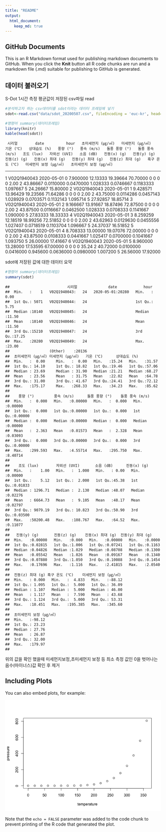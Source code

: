 ```yaml
---
title: "README"
output: 
  html_document:
    keep_md: true
---
```





## GitHub Documents

This is an R Markdown format used for publishing markdown documents to GitHub. When you click the **Knit** button all R code chunks are run and a markdown file (.md) suitable for publishing to GitHub is generated.

## 데이터 불러오기

S-Dot 1시간 측정 평균값이 저장된 csv파일 read

```r
#분석하고자 하는 csv데이터를 sdot이라는 데이터 프레임에 넣기 
sdot<-read.csv("data/sdot_20200507.csv", fileEncoding = 'euc-kr', head=TRUE, check.names=FALSE) 
```



```r
#명령어 summary(데이터프레임)
library(knitr)
kable(head(sdot))
```

     시리얼        date          hour   초미세먼지 (㎍/㎥)   미세먼지 (㎍/㎥)   기온 (℃)   상대습도 (%)   풍향 (°)   풍속 (m/s)   돌풍 풍향 (°)   돌풍 풍속 (m/s)   조도 (lux)   자외선 (UVI)   소음 (dB)   진동(x) (g)   진동(y) (g)   진동(z) (g)   진동(x) 최대 (g)   진동(y) 최대 (g)   진동(z) 최대 (g)   흑구 온도 (℃)   미세먼지 보정 (㎍/㎥)   초미세먼지 보정 (㎍/㎥)
---  ------------  -----------  -----  -------------------  -----------------  ----------  -------------  ----------  -----------  ---------------  ----------------  -----------  -------------  ----------  ------------  ------------  ------------  -----------------  -----------------  -----------------  ---------------  ----------------------  ------------------------
  1  V02Q1940043   2020-05-01       0             7.900000           12.13333    19.39664       70.70000           0            0                0                 0         2.00              2    43.86667     0.0110000     0.0470000      1.028333          0.0746667          0.1183333           1.097667                5                24.26667                  15.80000
  2  V02Q1940043   2020-05-01       1             9.428571           13.96429    19.23566       71.64286           0            0                0                 0         2.00              2    43.75000     0.0114286     0.0457143      1.028929          0.0703571          0.1132143           1.095714                5                27.92857                  18.85714
  3  V02Q1940043   2020-05-01       2             9.166667           13.91667    18.87496       72.87500           0            0                0                 0         2.00              2    43.87500     0.0116667     0.0462500      1.028333          0.0708333          0.1141667           1.090000                5                27.83333                  18.33333
  4  V02Q1940043   2020-05-01       3             8.259259           12.18519    18.99256       72.51852           0            0                0                 0         2.00              2    43.62963     0.0129630     0.0455556      1.027407          0.0718519          0.1103704           1.096667                5                24.37037                  16.51852
  5  V02Q1940043   2020-05-01       4             8.708333           13.00000    19.07076       72.00000           0            0                0                 0         2.00              2    43.87500     0.0108333     0.0441667      1.025417          0.0700000          0.1041667           1.093750                5                26.00000                  17.41667
  6  V02Q1940043   2020-05-01       5             8.960000           13.28000    17.53595       67.00000           0            0                0                 0        35.24              2    40.72000     0.0100000     0.0416000      0.945600          0.0636000          0.0980000           1.007200                5                26.56000                  17.92000



sdot에 저장된 값에 대한 데이터 요약 

```r
#명령어 summary(데이터프레임)
summary(sdot) 
```

```
##                          시리얼              date            hour      
##  Min.   :    1   V02Q1940043:   24   2020-05-01:20280   Min.   : 0.00  
##  1st Qu.: 5071   V02Q1940044:   24                      1st Qu.: 5.75  
##  Median :10140   V02Q1940045:   24                      Median :11.50  
##  Mean   :10140   V02Q1940046:   24                      Mean   :11.50  
##  3rd Qu.:15210   V02Q1940047:   24                      3rd Qu.:17.25  
##  Max.   :20280   V02Q1940049:   24                      Max.   :23.00  
##                  (Other)    :20136                                     
##  초미세먼지 (㎍/㎥) 미세먼지 (㎍/㎥)   기온 (℃)      상대습도 (%)  
##  Min.   :  0.00     Min.   :  0.00   Min.   :15.24   Min.   :31.57  
##  1st Qu.: 14.10     1st Qu.: 18.82   1st Qu.:19.46   1st Qu.:57.06  
##  Median : 23.69     Median : 31.90   Median :21.21   Median :68.27  
##  Mean   : 23.56     Mean   : 31.75   Mean   :22.02   Mean   :64.78  
##  3rd Qu.: 31.00     3rd Qu.: 41.67   3rd Qu.:24.41   3rd Qu.:72.12  
##  Max.   :175.17     Max.   :268.33   Max.   :34.23   Max.   :85.62  
##                                                                     
##    풍향 (°)         풍속 (m/s)      돌풍 풍향 (°)    돌풍 풍속 (m/s)  
##  Min.   :  0.000   Min.   :0.00000   Min.   :  0.000   Min.   :0.00000  
##  1st Qu.:  0.000   1st Qu.:0.00000   1st Qu.:  0.000   1st Qu.:0.00000  
##  Median :  0.000   Median :0.00000   Median :  0.000   Median :0.00000  
##  Mean   :  2.363   Mean   :0.01573   Mean   :  2.328   Mean   :0.03093  
##  3rd Qu.:  0.000   3rd Qu.:0.00000   3rd Qu.:  0.000   3rd Qu.:0.00000  
##  Max.   :299.593   Max.   :4.55714   Max.   :295.750   Max.   :8.40714  
##                                                                         
##    조도 (lux)        자외선 (UVI)       소음 (dB)      진동(x) (g)     
##  Min.   :    1.00   Min.   :  1.000   Min.   : 0.00   Min.   :0.00000  
##  1st Qu.:    5.12   1st Qu.:  2.000   1st Qu.:45.38   1st Qu.:0.01833  
##  Median : 1296.71   Median :  2.130   Median :48.07   Median :0.02276  
##  Mean   : 6664.73   Mean   :  9.105   Mean   :48.17   Mean   :0.02797  
##  3rd Qu.: 9079.19   3rd Qu.: 10.823   3rd Qu.:50.90   3rd Qu.:0.03500  
##  Max.   :50200.48   Max.   :108.767   Max.   :64.52   Max.   :0.11077  
##                                                                        
##   진동(y) (g)       진동(z) (g)    진동(x) 최대 (g)  진동(y) 최대 (g)
##  Min.   :0.00000   Min.   :0.000   Min.   :0.00000   Min.   :0.0000  
##  1st Qu.:0.02815   1st Qu.:1.006   1st Qu.:0.07241   1st Qu.:0.1163  
##  Median :0.04826   Median :1.029   Median :0.08708   Median :0.1300  
##  Mean   :0.05542   Mean   :1.026   Mean   :0.09167   Mean   :0.1340  
##  3rd Qu.:0.07880   3rd Qu.:1.050   3rd Qu.:0.10088   3rd Qu.:0.1454  
##  Max.   :0.17696   Max.   :1.116   Max.   :2.41815   Max.   :2.0540  
##                                                                      
##  진동(z) 최대 (g) 흑구 온도 (℃)    미세먼지 보정 (㎍/㎥)
##  Min.   : 0.000   Min.   :  4.833   Min.   :-88.12       
##  1st Qu.: 1.095   1st Qu.:  5.000   1st Qu.: 36.09       
##  Median : 1.107   Median :  5.000   Median : 46.00       
##  Mean   : 1.117   Mean   :  7.590   Mean   : 43.68       
##  3rd Qu.: 1.124   3rd Qu.:  5.000   3rd Qu.: 53.31       
##  Max.   :10.451   Max.   :195.385   Max.   :345.60       
##                                                          
##  초미세먼지 보정 (㎍/㎥)
##  Min.   :-98.12         
##  1st Qu.: 23.23         
##  Median : 27.76         
##  Mean   : 26.87         
##  3rd Qu.: 32.00         
##  Max.   :179.97         
## 
```
위의 값을 확인 했을때 미세먼지보정,초미세먼지 보정 등 최소 측정 값인 0을 벗어나는 음수(마이너스)값 확인 후 제거  



## Including Plots

You can also embed plots, for example:

![](README_files/figure-html/pressure-1.png)<!-- -->

Note that the `echo = FALSE` parameter was added to the code chunk to prevent printing of the R code that generated the plot.
